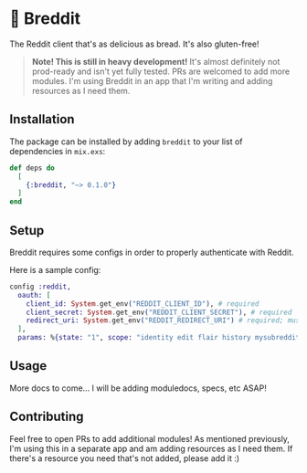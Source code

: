 # 🍞 Breddit
The Reddit client that's as delicious as bread. It's also gluten-free!

> **Note! This is still in heavy development!** It's almost definitely not prod-ready and isn't yet fully tested. PRs are welcomed to add more modules. I'm using Breddit in an app that I'm writing and adding resources as I need them.

## Installation

The package can be installed
by adding `breddit` to your list of dependencies in `mix.exs`:

```elixir
def deps do
  [
    {:breddit, "~> 0.1.0"}
  ]
end
```

## Setup
Breddit requires some configs in order to properly authenticate with Reddit.

Here is a sample config:
```elixir
config :reddit,
  oauth: [
    client_id: System.get_env("REDDIT_CLIENT_ID"), # required
    client_secret: System.get_env("REDDIT_CLIENT_SECRET"), # required
    redirect_uri: System.get_env("REDDIT_REDIRECT_URI") # required; must match the uri you provided to reddit when creating the app
  ],
  params: %{state: "1", scope: "identity edit flair history mysubreddits privatemessages read report save submit"} # optional, but you'll most likely at least want to add `scope` since it'd be useless to be authenticated with no scope.
```

## Usage
More docs to come... I will be adding moduledocs, specs, etc ASAP!

## Contributing
Feel free to open PRs to add additional modules! As mentioned previously, I'm using this in a separate app and am adding resources as I need them. If there's a resource you need that's not added, please add it :)